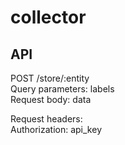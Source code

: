 # collector

## API

POST /store/:entity  
Query parameters: labels  
Request body: data  

Request headers:  
Authorization: api_key

